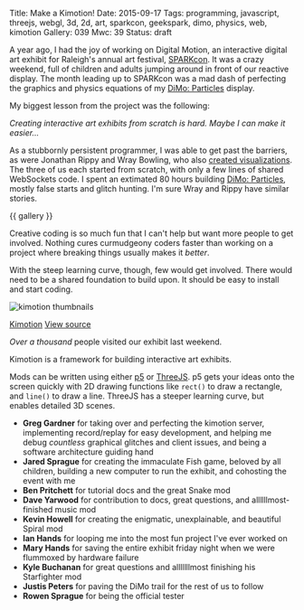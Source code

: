 Title: Make a Kimotion!
Date: 2015-09-17
Tags: programming, javascript, threejs, webgl, 3d, 2d, art, sparkcon, geekspark, dimo, physics, web, kimotion
Gallery: 039
Mwc: 39
Status: draft


A year ago, I had the joy of working on Digital Motion, an interactive digital
art exhibit for Raleigh's annual art festival, [SPARKcon][sparkcon].  It was a
crazy weekend, full of children and adults jumping around in front of our
reactive display.  The month leading up to SPARKcon was a mad dash of
perfecting the graphics and physics equations of my [DiMo:
Particles][dimo-particles] display.

My biggest lesson from the project was the following:

*Creating interactive art exhibits from scratch is hard.  Maybe I can make it
easier...*

As a stubbornly persistent programmer, I was able to get past the barriers, as
were Jonathan Rippy and Wray Bowling, who also [created visualizations][osdc].
The three of us each started from scratch, with only a few lines of shared
WebSockets code.  I spent an extimated 80 hours building [DiMo:
Particles][dimo-particles], mostly false starts and glitch hunting.  I'm sure
Wray and Rippy have similar stories.

{{ gallery }}

Creative coding is so much fun that I can't help but want more people to get
involved.  Nothing cures curmudgeony coders faster than working on a project
where breaking things usually makes it *better*.

With the steep learning curve, though, few would get involved.  There would
need to be a shared foundation to build upon.  It should be easy to install and
start coding.

![kimotion thumbnails][thumbnails]

[Kimotion][kimotion-web]
[View source][kimotion-code]

*Over a thousand* people visited our exhibit last weekend.

Kimotion is a framework for building interactive art exhibits.

Mods can be written using either [p5][p5js] or [ThreeJS][threejs].  p5 gets
your ideas onto the screen quickly with 2D drawing functions like `rect()` to
draw a rectangle, and `line()` to draw a line.  ThreeJS has a steeper learning
curve, but enables detailed 3D scenes.

 - **Greg Gardner** for taking over and perfecting the kimotion server,
   implementing record/replay for easy development, and helping me debug
   *countless* graphical glitches and client issues, and being a software
   architecture guiding hand
 - **Jared Sprague** for creating the immaculate Fish game, beloved by all
   children, building a new computer to run the exhibit, and cohosting the
   event with me
 - **Ben Pritchett** for tutorial docs and the great Snake mod
 - **Dave Yarwood** for contribution to docs, great questions, and
   allllllmost-finished music mod
 - **Kevin Howell** for creating the enigmatic, unexplainable, and beautiful
   Spiral mod
 - **Ian Hands** for looping me into the most fun project I've ever worked on
 - **Mary Hands** for saving the entire exhibit friday night when we were
   flummoxed by hardware failure
 - **Kyle Buchanan** for great questions and alllllllmost finishing his
   Starfighter mod
 - **Justis Peters** for paving the DiMo trail for the rest of us to follow
 - **Rowen Sprague** for being the official tester

[kimotion-web]: http://kimotion.xyz
[kimotion-code]: https://github.com/mwcz/Kimotion
[thumbnails]: {filename}/static/images/039/thumbnails.png
[p5js]: http://p5js.org
[threejs]: http://threejs.org
[dimo-particles]: /projects/dimo
[sparkcon]: https://en.wikipedia.org/wiki/Sparkcon
[osdc]: http://opensource.com/life/15/2/sparkcon-geekspark-digital-motion-exhibit
